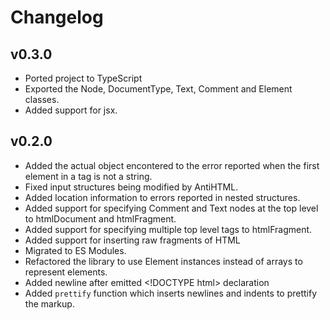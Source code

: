 # Changelog

## v0.3.0

- Ported project to TypeScript
- Exported the Node, DocumentType, Text, Comment and Element classes.
- Added support for jsx.

## v0.2.0

- Added the actual object encontered to the error reported when the first element in a tag is not a string.
- Fixed input structures being modified by AntiHTML.
- Added location information to errors reported in nested structures.
- Added support for specifying Comment and Text nodes at the top level to htmlDocument and htmlFragment.
- Added support for specifying multiple top level tags to htmlFragment.
- Added support for inserting raw fragments of HTML
- Migrated to ES Modules.
- Refactored the library to use Element instances instead of arrays to represent elements.
- Added newline after emitted \<!DOCTYPE html> declaration
- Added `prettify` function which inserts newlines and indents to prettify the markup.
